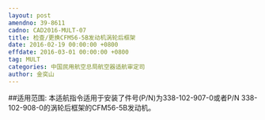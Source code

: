 ```yaml
---
layout: post
amendno: 39-8611
cadno: CAD2016-MULT-07
title: 检查/更换CFM56-5B发动机涡轮后框架
date: 2016-02-19 00:00:00 +0800
effdate: 2016-03-01 00:00:00 +0800
tag: MULT
categories: 中国民用航空总局航空器适航审定司
author: 金奕山
---
```


##适用范围:
本适航指令适用于安装了件号(P/N)为338-102-907-0或者P/N 338-102-908-0的涡轮后框架的CFM56-5B发动机。


